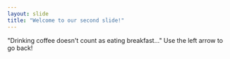 ```yaml
---
layout: slide
title: "Welcome to our second slide!"
---
```

"Drinking coffee doesn't count as eating breakfast..."
Use the left arrow to go back!
